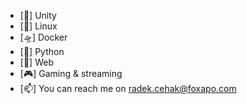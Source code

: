 - [🚀] Unity
- [🔨] Linux
- [🛸] Docker
- [🔪] Python
- [📐] Web
- [🎮] Gaming & streaming
- [📫] You can reach me on radek.cehak@foxapo.com
